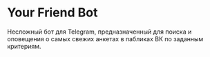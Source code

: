 # Your Friend Bot

Несложный бот для Telegram, предназначенный для поиска и оповещения о самых свежих анкетах в пабликах ВК по заданным критериям.
